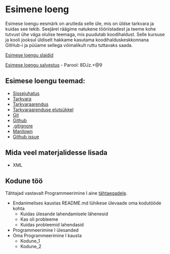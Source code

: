 # Esimene loeng

Esimese loengu eesmärk on arutleda selle üle, mis on üldse tarkvara ja kuidas see tekib. Seejärel räägime natukene tööriistadest ja teeme kohe tutvust ühe väga olulise teemaga, mis puudutab koodihaldust. Selle kursuse ja kooli jooksul üldiselt hakkame kasutama koodihalduskeskkonnana GitHub-i ja püüame sellega võimalikult ruttu tuttavaks saada.

[Esimese loengu slaidid](files/slaidid_01.pdf)

[Esimese loengu salvestus](https://zoom.us/rec/share/SViPF6fkZBgCELDgLUsljbO173iqfRdaD1p1FKgGumDkcq6Mj09OCNXZBiHmXAHD.uB6YaLTZKXTFtznx?startTime=1676720682000) - Parool: 8DJz.+@9

## Esimese loengu teemad:

- [Sissejuhatus](../../concepts/sissejuhatus/about.md)
- [Tarkvara](../../concepts/tarkvara/about.md)
- [Tarkvaraarendus](../../concepts/tarkvaraarendus/about.md)
- [Tarkvaraarenduse elutsükkel](../../concepts/SDLC/about.md)
- [Git](../../concepts/git/about.md)
- [Github](../../concepts/github/readme.md)
- [.gitignore](../../concepts/gitignore/about.md)
- [Mardown](../../concepts/markdown/about.md)
- [Github issue](../../concepts/githubIssue/readme.md)

## Mida veel materjalidesse lisada

- XML

## Kodune töö

Tähtajad vastavalt Programmeerimine I aine [tähtaegadele](https://github.com/tluhk/Programmeerimine_I/blob/master/lessons/loeng_02/about.md#kodune-t%C3%B6%C3%B6).

- Endanimelises kaustas README.md lühikese ülevaade oma kodutööde kohta
  - Kuidas ülesande lahendamisele lähenesid
  - Kas oli probleeme
  - Kuidas probleemid lahendasid
- Programmeerimine I ülesanded
- Oma Programmeerimine I kausta
  - Kodune_1
  - Kodune_2